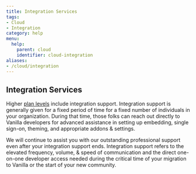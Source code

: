 ```yaml
---
title: Integration Services
tags:
- Cloud
- Integration
category: help
menu:
  help:
    parent: cloud
    identifier: cloud-integration
aliases:
- /cloud/integration
---
```

## Integration Services

Higher [plan levels](https://vanillaforums.com/plans) include integration support. Integration support is generally given for a fixed period of time for a fixed number of individuals in your organization. During that time, those folks can reach out directly to Vanilla developers for advanced assistance in setting up embedding, single sign-on, theming, and appropriate addons & settings.

We will continue to assist you with our outstanding professional support even after your integration support ends. Integration support refers to the elevated frequency, volume, & speed of communication and the direct one-on-one developer access needed during the critical time of your migration to Vanilla or the start of your new community.
